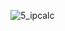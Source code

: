 ![5_ipcalc](https://user-images.githubusercontent.com/68470186/133156431-4978edae-9335-4a5d-98eb-07fea3034ab4.png)
